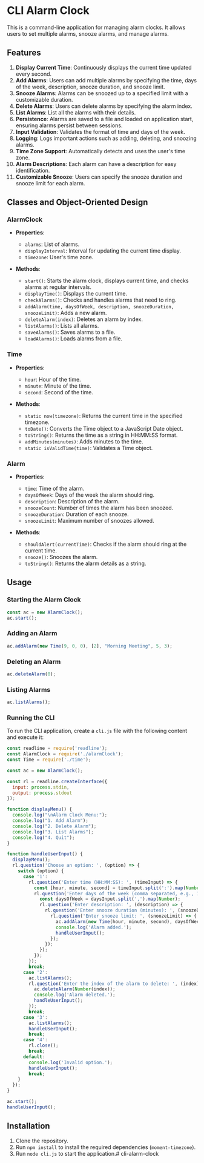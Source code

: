 # CLI Alarm Clock

This is a command-line application for managing alarm clocks. It allows users to set multiple alarms, snooze alarms, and manage alarms.

## Features

1. **Display Current Time**: Continuously displays the current time updated every second.
2. **Add Alarms**: Users can add multiple alarms by specifying the time, days of the week, description, snooze duration, and snooze limit.
3. **Snooze Alarms**: Alarms can be snoozed up to a specified limit with a customizable duration.
4. **Delete Alarms**: Users can delete alarms by specifying the alarm index.
5. **List Alarms**: List all the alarms with their details.
6. **Persistence**: Alarms are saved to a file and loaded on application start, ensuring alarms persist between sessions.
7. **Input Validation**: Validates the format of time and days of the week.
8. **Logging**: Logs important actions such as adding, deleting, and snoozing alarms.
9. **Time Zone Support**: Automatically detects and uses the user's time zone.
10. **Alarm Descriptions**: Each alarm can have a description for easy identification.
11. **Customizable Snooze**: Users can specify the snooze duration and snooze limit for each alarm.

## Classes and Object-Oriented Design

### AlarmClock

- **Properties**:
  - `alarms`: List of alarms.
  - `displayInterval`: Interval for updating the current time display.
  - `timezone`: User's time zone.

- **Methods**:
  - `start()`: Starts the alarm clock, displays current time, and checks alarms at regular intervals.
  - `displayTime()`: Displays the current time.
  - `checkAlarms()`: Checks and handles alarms that need to ring.
  - `addAlarm(time, daysOfWeek, description, snoozeDuration, snoozeLimit)`: Adds a new alarm.
  - `deleteAlarm(index)`: Deletes an alarm by index.
  - `listAlarms()`: Lists all alarms.
  - `saveAlarms()`: Saves alarms to a file.
  - `loadAlarms()`: Loads alarms from a file.

### Time

- **Properties**:
  - `hour`: Hour of the time.
  - `minute`: Minute of the time.
  - `second`: Second of the time.

- **Methods**:
  - `static now(timezone)`: Returns the current time in the specified timezone.
  - `toDate()`: Converts the Time object to a JavaScript Date object.
  - `toString()`: Returns the time as a string in HH:MM:SS format.
  - `addMinutes(minutes)`: Adds minutes to the time.
  - `static isValidTime(time)`: Validates a Time object.

### Alarm

- **Properties**:
  - `time`: Time of the alarm.
  - `daysOfWeek`: Days of the week the alarm should ring.
  - `description`: Description of the alarm.
  - `snoozeCount`: Number of times the alarm has been snoozed.
  - `snoozeDuration`: Duration of each snooze.
  - `snoozeLimit`: Maximum number of snoozes allowed.

- **Methods**:
  - `shouldAlert(currentTime)`: Checks if the alarm should ring at the current time.
  - `snooze()`: Snoozes the alarm.
  - `toString()`: Returns the alarm details as a string.

## Usage

### Starting the Alarm Clock

```javascript
const ac = new AlarmClock();
ac.start();
```

### Adding an Alarm

```javascript
ac.addAlarm(new Time(9, 0, 0), [2], "Morning Meeting", 5, 3);
```

### Deleting an Alarm

```javascript
ac.deleteAlarm(0);
```

### Listing Alarms

```javascript
ac.listAlarms();
```

### Running the CLI

To run the CLI application, create a `cli.js` file with the following content and execute it:

```javascript
const readline = require('readline');
const AlarmClock = require('./alarmClock');
const Time = require('./time');

const ac = new AlarmClock();

const rl = readline.createInterface({
  input: process.stdin,
  output: process.stdout
});

function displayMenu() {
  console.log("\nAlarm Clock Menu:");
  console.log("1. Add Alarm");
  console.log("2. Delete Alarm");
  console.log("3. List Alarms");
  console.log("4. Quit");
}

function handleUserInput() {
  displayMenu();
  rl.question('Choose an option: ', (option) => {
    switch (option) {
      case '1':
        rl.question('Enter time (HH:MM:SS): ', (timeInput) => {
          const [hour, minute, second] = timeInput.split(':').map(Number);
          rl.question('Enter days of the week (comma separated, e.g., 1,2,3 for Mon, Tue, Wed): ', (daysInput) => {
            const daysOfWeek = daysInput.split(',').map(Number);
            rl.question('Enter description: ', (description) => {
              rl.question('Enter snooze duration (minutes): ', (snoozeDuration) => {
                rl.question('Enter snooze limit: ', (snoozeLimit) => {
                  ac.addAlarm(new Time(hour, minute, second), daysOfWeek, description, parseInt(snoozeDuration), parseInt(snoozeLimit));
                  console.log('Alarm added.');
                  handleUserInput();
                });
              });
            });
          });
        });
        break;
      case '2':
        ac.listAlarms();
        rl.question('Enter the index of the alarm to delete: ', (index) => {
          ac.deleteAlarm(Number(index));
          console.log('Alarm deleted.');
          handleUserInput();
        });
        break;
      case '3':
        ac.listAlarms();
        handleUserInput();
        break;
      case '4':
        rl.close();
        break;
      default:
        console.log('Invalid option.');
        handleUserInput();
        break;
    }
  });
}

ac.start();
handleUserInput();
```

## Installation

1. Clone the repository.
2. Run `npm install` to install the required dependencies (`moment-timezone`).
3. Run `node cli.js` to start the application.# cli-alarm-clock

